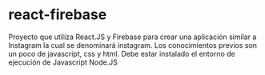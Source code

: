 # react-firebase
Proyecto que utiliza React.JS y Firebase para crear una aplicación similar a Instagram la cual se denominará instagram. Los conocimientos previos son un poco de javascript, css y html. Debe estar instalado el entorno de ejecución de Javascript Node.JS
